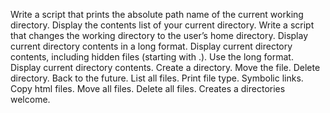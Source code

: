 Write a script that prints the absolute path name of the current working directory.
Display the contents list of your current directory.
Write a script that changes the working directory to the user’s home directory.
Display current directory contents in a long format.
Display current directory contents, including hidden files (starting with .). Use the long format.
Display current directory contents.
Create a directory.
Move the file.
Delete directory.
Back to the future.
List all files.
Print file type.
Symbolic links.
Copy html files.
Move all files.
Delete all files.
Creates a directories welcome.
